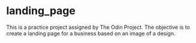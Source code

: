 # landing_page

This is a practice project assigned by The Odin Project.
The objective is to create a landing page for a business based on an image of a design.